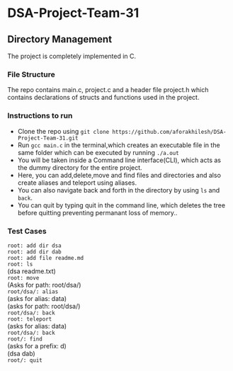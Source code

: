 # DSA-Project-Team-31
## Directory Management  
The project is completely implemented in C.  
### File Structure  
The repo contains main.c, project.c and a header file project.h which contains declarations of structs and functions used in the project.

### Instructions to run
- Clone the repo using `git clone https://github.com/aforakhilesh/DSA-Project-Team-31.git`
- Run `gcc main.c` in the terminal,which creates an executable file in the same folder which can be executed by running `./a.out`
- You will be taken inside a Command line interface(CLI), which acts as the dummy directory for the entire project. 
- Here, you can add,delete,move and find files and directories and also create aliases and teleport using aliases.
- You can also navigate back and forth in the directory by using `ls` and `back`.
- You can quit by typing quit in the command line, which deletes the tree before quitting preventing permanant loss of memory..

### Test Cases
`root: add dir dsa`  
`root: add dir dab`  
`root: add file readme.md`  
`root: ls`  
(dsa readme.txt)  
`root: move`  
(Asks for path: root/dsa/)  
`root/dsa/: alias`  
(asks for alias: data)  
(asks for path: root/dsa/)  
`root/dsa/: back`  
`root: teleport`  
(asks for alias: data)  
`root/dsa/: back`  
`root/: find`  
(asks for a prefix: d)  
(dsa dab)  
`root/: quit`  
